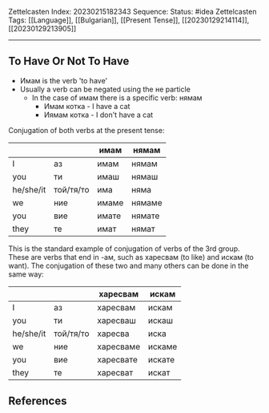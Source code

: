 Zettelcasten Index: 20230215182343
Sequence:
Status: #idea
Zettelcasten Tags:  [[Language]], [[Bulgarian]], [[Present Tense]], [[20230129214114]], [[20230129213905]]

---

## To Have Or Not To Have
- Имам is the verb 'to have'
- Usually a verb can be negated using the не particle
	- In the case of имам there is a specific verb: нямам
		- Имам котка - I have a cat
		- Иямам котка - I don't have a cat

Conjugation of both verbs at the present tense:

|           |           | имам  | нямам  |
|-----------|-----------|-------|--------|
| I         | аз        | имам  | нямам  |
| you       | ти        | имаш  | нямаш  |
| he/she/it | той/тя/то | има   | няма   |
| we        | ние       | имаме | нямаме |
| you       | вие       | имате | нямате |
| they      | те        | имат  | нямат  |

This is the standard example of conjugation of verbs of the 3rd group. These are verbs that end in -ам, such as харесвам (to like) and искам (to want). The conjugation of these two and many others  can be done in the same way:

|           |           | харесвам  | искам  |
|-----------|-----------|-----------|--------|
| I         | аз        | харесвам  | искам  |
| you       | ти        | харесваш  | искаш  |
| he/she/it | той/тя/то | харесва   | иска   |
| we        | ние       | харесваме | искаме |
| you       | вие       | харесвате | искате |
| they      | те        | харесват  | искат  |


## References